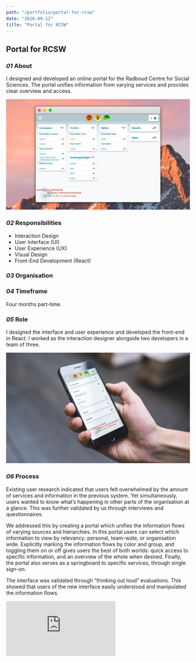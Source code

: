 ```yaml
---
path: "/portfolio/portal-for-rcsw"
date: "2018-09-12"
title: "Portal for RCSW"
---
```


## Portal for RCSW

### *01* About

I designed and developed an online portal for the Radboud Centre for Social Sciences. The portal unifies information from varying services and provides clear overview and access.

![Screenshot Portal for RCSW in a desktop webbrowser](../img/rcsw/browser.png)

<column-wrapper>
<half-column>

### *02* Responsibilities

- Interaction Design
- User Interface (UI)
- User Experience (UX)
- Visual Design
- Front-End Development (React)

</half-column>
<half-column>

### *03* Organisation

<rcsw-logo-link href="https://rcsw.nl"></rcsw-logo-link>

### *04* Timeframe

Four months part-time.

</half-column>
</column-wrapper>

### *05* Role

I designed the interface and user experience and developed the front-end in React. I worked as the interaction designer alongside two developers in a team of three.

![Portal for RCSW on a handheld smartphone](../img/rcsw/mobile.jpg)

### *06* Process

Existing user research indicated that users felt overwhelmed by the amount of services and information in the previous system. Yet simultaneously, users wanted to know what’s happening in other parts of the organisation at a glance. This was further validated by us through interviews and questionnaires.

We addressed this by creating a portal which unifies the information flows of varying sources and hierarchies. In this portal users can select which information to view by relevancy: personal, team-wide, or organisation wide. Explicitly marking the information flows by color and group, and toggling them on or off gives users the best of both worlds: quick access to specific information, and an overview of the whole when desired. Finally, the portal also serves as a springboard to specific services, through single sign-on.

The interface was validated through “thinking out loud” evaluations. This showed that users of the new interface easily understood and manipulated the information flows.

<iframe src="https://player.vimeo.com/video/256219151?autoplay=1&loop=1&color=ABEAF7&title=0&byline=0&portrait=0" frameBorder="0"></iframe>
